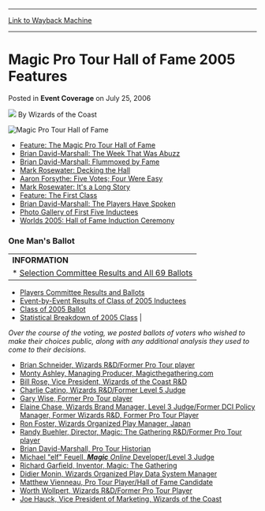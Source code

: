 
---
[Link to Wayback Machine](https://web.archive.org/web/20221001113341/https://magic.wizards.com/en/articles/archive/event-coverage/magic-pro-tour-hall-fame-2005-features-2006-07-25)

[_metadata_:author]:- "Wizards of the Coast"
[_metadata_:description]:- "Feature: The Magic Pro Tour Hall of Fame Brian David-Marshall: The Week That Was Abuzz Brian David-Marshall: Flummoxed by Fame Mark Rosewater: Decking the Hall Aaron Forsythe: Five Votes; Four Were Easy Mark Rosewater: It's a Long Story Feature: The First Class Brian David-Marshall: The Players Have Spoken Photo Gallery of First Five Inductees Worlds 2005: Hall of Fame"
[_metadata_:generator]:- "Drupal 7 (http://drupal.org)"
[_metadata_:node]:- "573751"
[_metadata_:publish_date]:- "2006-07-25"
[_metadata_:source]:- "div-main-content"
[_metadata_:title]:- "Magic Pro Tour Hall of Fame 2005 Features"
[_metadata_:wayback_capture_timestamp]:- "2022-10-01 11:33:41"
[_metadata_:wayback_raw_url]:- "https://web.archive.org/web/20221001113341id_/https://magic.wizards.com/en/articles/archive/event-coverage/magic-pro-tour-hall-fame-2005-features-2006-07-25"
[_metadata_:wayback_url]:- "https://magic.wizards.com/en/articles/archive/event-coverage/magic-pro-tour-hall-fame-2005-features-2006-07-25"
---


Magic Pro Tour Hall of Fame 2005 Features
=========================================



 Posted in **Event Coverage**
 on July 25, 2006 






![](https://media.magic.wizards.com/styles/auth_small/public/images/person/wizards_author.jpg)
By Wizards of the Coast












![Magic Pro Tour Hall of Fame](https://media.magic.wizards.com/image_legacy_migration/magic/images/tournamentcenter/halloffame.jpg)


* [Feature: The Magic Pro Tour Hall of Fame](http://archive.wizards.com/Magic/Magazine/Article.aspx?x=mtgcom/feature/268)
* [Brian David-Marshall: The Week That Was Abuzz](http://archive.wizards.com/Magic/Magazine/Article.aspx?x=mtgcom/daily/bd179)
* [Brian David-Marshall: Flummoxed by Fame](http://archive.wizards.com/Magic/Magazine/Article.aspx?x=mtgcom/daily/bd180)
* [Mark Rosewater: Decking the Hall](http://archive.wizards.com/Magic/Magazine/Article.aspx?x=mtgcom/daily/mr181)
* [Aaron Forsythe: Five Votes; Four Were Easy](http://archive.wizards.com/Magic/Magazine/Article.aspx?x=mtgcom/daily/af72)
* [Mark Rosewater: It's a Long Story](http://archive.wizards.com/Magic/Magazine/Article.aspx?x=mtgcom/daily/mr182a)
* [Feature: The First Class](http://archive.wizards.com/Magic/Magazine/Article.aspx?x=mtgcom/feature/276)
* [Brian David-Marshall: The Players Have Spoken](http://archive.wizards.com/Magic/Magazine/Article.aspx?x=mtgcom/daily/bd192)
* [Photo Gallery of First Five Inductees](http://archive.wizards.com/Magic/Magazine/Article.aspx?x=mtgcom/feature/276a)
* [Worlds 2005: Hall of Fame Induction Ceremony](http://archive.wizards.com/Magic/Magazine/Article.aspx?x=mtgevent/worlds05/hoffeat)

### One Man's Ballot




|  |
| --- |
| **INFORMATION** |
| * [Selection Committee Results and All 69 Ballots](/en/articles/archive/event-coverage/2005-08-01-0)
* [Players Committee Results and Ballots](http://archive.wizards.com/Magic/Magazine/Article.aspx?x=mtgevent/hof/playerballots05)
* [Event-by-Event Results of Class of 2005 Inductees](/en/articles/archive/event-coverage/2005-09-09)
* [Class of 2005 Ballot](/en/articles/archive/event-coverage/2005-06-07)
* [Statistical Breakdown of 2005 Class](http://archive.wizards.com/Magic/Magazine/Article.aspx?x=mtgevent/hof/stats1)
 |

*Over the course of the voting, we posted ballots of voters who wished to make their choices public, along with any additional analysis they used to come to their decisions.*


* [Brian Schneider, Wizards R&D/Former Pro Tour player](/en/articles/archive/event-coverage/hall-fame-one-mans-ballot-2005-06-15)
* [Monty Ashley, Managing Producer, Magicthegathering.com](/en/articles/archive/event-coverage/hall-fame-one-mans-ballot-2005-06-15-0)
* [Bill Rose, Vice President, Wizards of the Coast R&D](/en/articles/archive/event-coverage/hall-fame-one-mans-ballot-2005-06-22)
* [Charlie Catino, Wizards R&D/Former Level 5 Judge](/en/articles/archive/event-coverage/hall-fame-one-mans-ballot-2005-06-16)
* [Gary Wise, Former Pro Tour player](/en/articles/archive/event-coverage/hall-fame-one-mans-ballot-2005-06-30)
* [Elaine Chase, Wizards Brand Manager, Level 3 Judge/Former DCI Policy Manager, Former Wizards R&D, Former Pro Tour Player](/en/articles/archive/event-coverage/hall-fame-one-womans-ballot-2005-07-15)
* [Ron Foster, Wizards Organized Play Manager, Japan](/en/articles/archive/event-coverage/hall-fame-one-mans-ballot-2005-07-15)
* [Randy Buehler, Director, Magic: The Gathering R&D/Former Pro Tour player](/en/articles/archive/event-coverage/hall-fame-one-mans-ballot-2005-07-18-1)
* [Brian David-Marshall, Pro Tour Historian](/en/articles/archive/event-coverage/hall-fame-one-mans-ballot-2005-07-14)
* [Michael "elf" Feuell, ***Magic** Online* Developer/Level 3 Judge](/en/articles/archive/event-coverage/hall-fame-one-mans-ballot-2005-07-18)
* [Richard Garfield, Inventor, Magic: The Gathering](/en/articles/archive/event-coverage/hall-fame-one-mans-ballot-2005-07-18-0)
* [Didier Monin, Wizards Organized Play Data System Manager](/en/articles/archive/event-coverage/hall-fame-one-mans-ballot-2005-07-19)
* [Matthew Vienneau, Pro Tour Player/Hall of Fame Candidate](/en/articles/archive/event-coverage/hall-fame-one-mans-ballot-2005-07-20)
* [Worth Wollpert, Wizards R&D/Former Pro Tour Player](/en/articles/archive/event-coverage/hall-fame-one-mans-ballot-2005-07-20-0)
* [Joe Hauck, Vice President of Marketing, Wizards of the Coast](/en/articles/archive/event-coverage/hall-fame-one-mans-ballot-2005-07-21)






